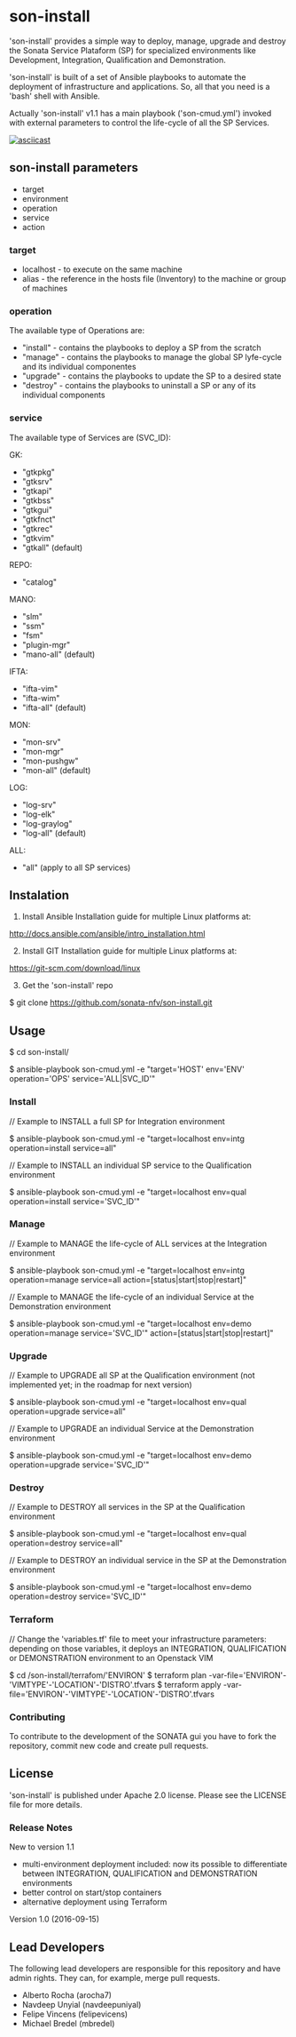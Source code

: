 # son-install

'son-install' provides a simple way to deploy, manage, upgrade and destroy the Sonata Service Plataform (SP) for specialized environments like Development, Integration, Qualification and Demonstration.

'son-install' is built of a set of Ansible playbooks to automate the deployment of infrastructure and applications. So, all that you need is a 'bash' shell with Ansible.
 
Actually 'son-install' v1.1 has a main playbook ('son-cmud.yml') invoked with external parameters to control the life-cycle of all the SP Services.

[![asciicast](https://asciinema.org/a/a1q347o8bvxafr84xpo4q59d8.png)](https://asciinema.org/a/a1q347o8bvxafr84xpo4q59d8?autoplay=1)

## son-install parameters

* target
* environment
* operation
* service
* action


### target

* localhost - to execute on the same machine
* alias - the reference in the hosts file (Inventory) to the machine or group of machines


### operation

The available type of Operations are:
* "install" - contains the playbooks to deploy a SP from the scratch
* "manage"  - contains the playbooks to manage the global SP lyfe-cycle and its individual componentes
* "upgrade" - contains the playbooks to update the SP to a desired state
* "destroy" - contains the playbooks to uninstall a SP or any of its individual components


### service

The available type of Services are (SVC_ID):

GK:
* "gtkpkg"
* "gtksrv"
* "gtkapi"
* "gtkbss"
* "gtkgui"
* "gtkfnct"
* "gtkrec"
* "gtkvim"
* "gtkall" (default)

REPO:
* "catalog"

MANO:
* "slm"
* "ssm"
* "fsm"
* "plugin-mgr"
* "mano-all" (default)

IFTA:
* "ifta-vim"
* "ifta-wim"
* "ifta-all" (default)

MON:
* "mon-srv"
* "mon-mgr"
* "mon-pushgw"
* "mon-all" (default)

LOG:
* "log-srv"
* "log-elk"
* "log-graylog"
* "log-all" (default)

ALL:
* "all" (apply to all SP services)


## Instalation

1. Install Ansible 
Installation guide for multiple Linux platforms at: 

  http://docs.ansible.com/ansible/intro_installation.html 

2. Install GIT 
Installation guide for multiple Linux platforms at:

  https://git-scm.com/download/linux

3. Get the 'son-install' repo

  $ git clone https://github.com/sonata-nfv/son-install.git


## Usage

  $ cd son-install/

  $ ansible-playbook son-cmud.yml -e "target='HOST' env='ENV' operation='OPS' service='ALL|SVC_ID'"

### Install

// Example to INSTALL a full SP for Integration environment

  $ ansible-playbook son-cmud.yml -e "target=localhost env=intg operation=install service=all"

// Example to INSTALL an individual SP service to the Qualification environment

  $ ansible-playbook son-cmud.yml -e "target=localhost env=qual operation=install service='SVC_ID'"

### Manage

// Example to MANAGE the life-cycle of ALL services at the Integration environment 

  $ ansible-playbook son-cmud.yml -e "target=localhost env=intg operation=manage service=all action=[status|start|stop|restart]" 

// Example to MANAGE the life-cycle of an individual Service at the Demonstration environment

  $ ansible-playbook son-cmud.yml -e "target=localhost env=demo operation=manage service='SVC_ID'" action=[status|start|stop|restart]"


### Upgrade

// Example to UPGRADE all SP at the Qualification environment (not implemented yet; in the roadmap for next version)

  $ ansible-playbook son-cmud.yml -e "target=localhost env=qual operation=upgrade service=all"

// Example to UPGRADE an individual Service at the Demonstration environment

  $ ansible-playbook son-cmud.yml -e "target=localhost env=demo operation=upgrade service='SVC_ID'"


### Destroy

// Example to DESTROY all services in the SP at the Qualification environment

  $ ansible-playbook son-cmud.yml -e "target=localhost env=qual operation=destroy service=all"

// Example to DESTROY an individual service in the SP at the Demonstration environment

  $ ansible-playbook son-cmud.yml -e "target=localhost env=demo operation=destroy service='SVC_ID'"


### Terraform 

//  Change the 'variables.tf' file to meet your infrastructure parameters: depending on those variables, it deploys an INTEGRATION, QUALIFICATION or DEMONSTRATION environment to an Openstack VIM

  $ cd /son-install/terrafom/'ENVIRON'
  $ terraform plan  -var-file='ENVIRON'-'VIMTYPE'-'LOCATION'-'DISTRO'.tfvars
  $ terraform apply -var-file='ENVIRON'-'VIMTYPE'-'LOCATION'-'DISTRO'.tfvars


### Contributing

To contribute to the development of the SONATA gui you have to fork the repository, commit new code and create pull requests.


## License

'son-install'  is published under Apache 2.0 license. Please see the LICENSE file for more details. 


### Release Notes

New to version 1.1
* multi-environment deployment included: now its possible to differentiate between INTEGRATION, QUALIFICATION and DEMONSTRATION environments
* better control on start/stop containers
* alternative deployment using Terraform

Version 1.0 (2016-09-15)

## Lead Developers

The following lead developers are responsible for this repository and have admin rights. They can, for example, merge pull requests. 

* Alberto Rocha (arocha7)
* Navdeep Unyial (navdeepuniyal)
* Felipe Vincens (felipevicens)
* Michael Bredel (mbredel)
